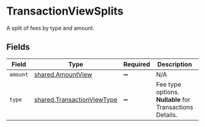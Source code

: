 # TransactionViewSplits

A split of fees by type and amount.


## Fields

| Field                                                                           | Type                                                                            | Required                                                                        | Description                                                                     | Example                                                                         |
| ------------------------------------------------------------------------------- | ------------------------------------------------------------------------------- | ------------------------------------------------------------------------------- | ------------------------------------------------------------------------------- | ------------------------------------------------------------------------------- |
| `amount`                                                                        | [shared.AmountView](../../../sdk/models/shared/amountview.md)                   | :heavy_minus_sign:                                                              | N/A                                                                             |                                                                                 |
| `type`                                                                          | [shared.TransactionViewType](../../../sdk/models/shared/transactionviewtype.md) | :heavy_minus_sign:                                                              | Fee type options. **Nullable** for Transactions Details.<br/>                   | processing_fee                                                                  |